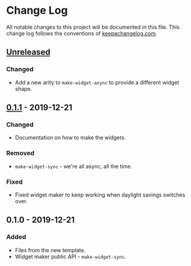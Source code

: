 # Change Log
All notable changes to this project will be documented in this file. This change log follows the conventions of [keepachangelog.com](http://keepachangelog.com/).

## [Unreleased]
### Changed
- Add a new arity to `make-widget-async` to provide a different widget shape.

## [0.1.1] - 2019-12-21
### Changed
- Documentation on how to make the widgets.

### Removed
- `make-widget-sync` - we're all async, all the time.

### Fixed
- Fixed widget maker to keep working when daylight savings switches over.

## 0.1.0 - 2019-12-21
### Added
- Files from the new template.
- Widget maker public API - `make-widget-sync`.

[Unreleased]: https://github.com/your-name/advent-of-code-2019.01-trinity-of-rocket-equasion/compare/0.1.1...HEAD
[0.1.1]: https://github.com/your-name/advent-of-code-2019.01-trinity-of-rocket-equasion/compare/0.1.0...0.1.1
